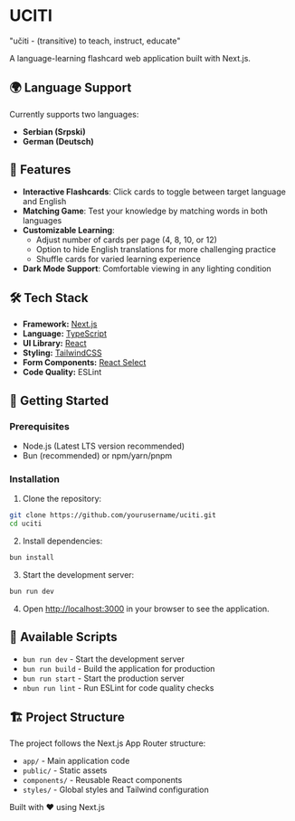 # UCITI

"učiti - (transitive) to teach, instruct, educate"

A language-learning flashcard web application built with Next.js.

## 🌍 Language Support

Currently supports two languages:
- **Serbian (Srpski)**
- **German (Deutsch)**

## 🎯 Features

- **Interactive Flashcards**: Click cards to toggle between target language and English
- **Matching Game**: Test your knowledge by matching words in both languages
- **Customizable Learning**:
  - Adjust number of cards per page (4, 8, 10, or 12)
  - Option to hide English translations for more challenging practice
  - Shuffle cards for varied learning experience
- **Dark Mode Support**: Comfortable viewing in any lighting condition

## 🛠️ Tech Stack

- **Framework:** [Next.js](https://nextjs.org)
- **Language:** [TypeScript](https://www.typescriptlang.org)
- **UI Library:** [React](https://reactjs.org)
- **Styling:** [TailwindCSS](https://tailwindcss.com)
- **Form Components:** [React Select](https://react-select.com)
- **Code Quality:** ESLint

## 🏁 Getting Started

### Prerequisites

- Node.js (Latest LTS version recommended)
- Bun (recommended) or npm/yarn/pnpm

### Installation

1. Clone the repository:
```bash
git clone https://github.com/yourusername/uciti.git
cd uciti
```

2. Install dependencies:
```bash
bun install
```

3. Start the development server:
```bash
bun run dev
```

4. Open [http://localhost:3000](http://localhost:3000) in your browser to see the application.

## 📝 Available Scripts

- `bun run dev` - Start the development server
- `bun run build` - Build the application for production
- `bun run start` - Start the production server
- `nbun run lint` - Run ESLint for code quality checks

## 🏗️ Project Structure

The project follows the Next.js App Router structure:

- `app/` - Main application code
- `public/` - Static assets
- `components/` - Reusable React components
- `styles/` - Global styles and Tailwind configuration

Built with ❤️ using Next.js
